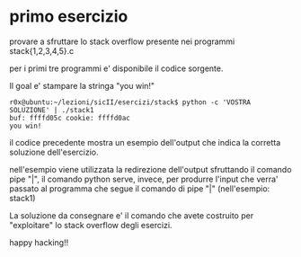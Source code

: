 # primo esercizio

provare a sfruttare lo stack overflow presente nei programmi stack{1,2,3,4,5}.c

per i primi tre programmi e' disponibile il codice sorgente. 

Il goal e' stampare la stringa "you win!"

```
r0x@ubuntu:~/lezioni/sicII/esercizi/stack$ python -c 'VOSTRA SOLUZIONE' | ./stack1
buf: ffffd05c cookie: ffffd0ac
you win!
```

il codice precedente mostra un esempio dell'output che indica la corretta soluzione dell'esercizio.

nell'esempio viene utilizzata la redirezione dell'output sfruttando il comando pipe "|", il comando python serve, invece, per produrre l'input che verra' passato al programma che segue il comando di pipe "|" (nell'esempio: stack1)

La soluzione da consegnare e' il comando che avete costruito per "exploitare" lo stack overflow degli esercizi.

happy hacking!!
